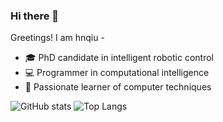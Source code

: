 ### Hi there 👋

Greetings!
I am hnqiu -
- :mortar_board: PhD candidate in intelligent robotic control
- :computer: Programmer in computational intelligence
- :thinking: Passionate learner of computer techniques


![GitHub stats](https://github-readme-stats.vercel.app/api?username=hnqiu&theme=vue&show_icons=true&count_privaate=true&hide=contribs)
![Top Langs](https://github-readme-stats.vercel.app/api/top-langs/?username=hnqiu&theme=vue&layout=compact)



<!--
**hnqiu/hnqiu** is a ✨ _special_ ✨ repository because its `README.md` (this file) appears on your GitHub profile.

Here are some ideas to get you started:

- 🔭 I’m currently working on ...
- 🌱 I’m currently learning ...
- 👯 I’m looking to collaborate on ...
- 🤔 I’m looking for help with ...
- 💬 Ask me about ...
- 📫 How to reach me: ...
- 😄 Pronouns: ...
- ⚡ Fun fact: ...
-->
